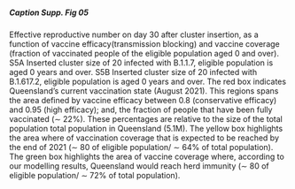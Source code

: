 ##### Caption Supp. Fig 05 
Effective reproductive number on day 30 after cluster insertion, as a function
of vaccine efficacy(transmission blocking) and vaccine coverage (fraction of
vaccinated people of the eligible population aged 0 and over). S5A Inserted
cluster size of 20 infected with B.1.1.7, eligible population is aged 0 years
and over. S5B Inserted cluster size of 20 infected with B.1.617.2, eligible
population is aged 0 years and over. The red box indicates Queensland’s
current vaccination state (August 2021). This regions spans the area defined
by vaccine efficacy between 0.8 (conservative efficacy) and 0.95
(high efficacy); and, the fraction of people that have been fully vaccinated
(∼ 22%). These percentages are relative to the size of the total population
total population in Queensland (5.1M). The yellow box highlights the area
where of vaccination coverage that is expected to be reached by the end of
2021 (∼ 80 of eligible population/ ∼ 64% of total population). The green box
highlights the area of vaccine coverage where, according to our modelling
results, Queensland would reach herd immunity (∼ 80 of eligible population/ ∼
72% of total population).